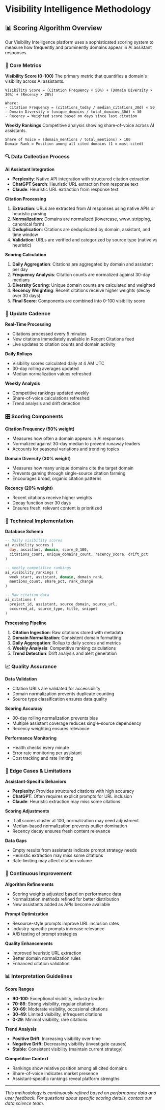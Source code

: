 # Visibility Intelligence Methodology

## 📊 **Scoring Algorithm Overview**

Our Visibility Intelligence platform uses a sophisticated scoring system to measure how frequently and prominently domains appear in AI assistant responses.

### 🎯 **Core Metrics**

**Visibility Score (0-100)**
The primary metric that quantifies a domain's visibility across AI assistants.

```
Visibility Score = (Citation Frequency × 50%) + (Domain Diversity × 30%) + (Recency × 20%)

Where:
- Citation Frequency = (citations_today / median_citations_30d) × 50
- Domain Diversity = (unique_domains / total_domains_30d) × 30  
- Recency = Weighted score based on days since last citation
```

**Weekly Rankings**
Competitive analysis showing share-of-voice across AI assistants.

```
Share of Voice = (domain_mentions / total_mentions) × 100
Domain Rank = Position among all cited domains (1 = most cited)
```

### 🔍 **Data Collection Process**

**AI Assistant Integration**
- **Perplexity**: Native API integration with structured citation extraction
- **ChatGPT Search**: Heuristic URL extraction from response text
- **Claude**: Heuristic URL extraction from response text

**Citation Processing**
1. **Extraction**: URLs are extracted from AI responses using native APIs or heuristic parsing
2. **Normalization**: Domains are normalized (lowercase, www. stripping, canonical form)
3. **Deduplication**: Citations are deduplicated by domain, assistant, and time window
4. **Validation**: URLs are verified and categorized by source type (native vs heuristic)

**Scoring Calculation**
1. **Daily Aggregation**: Citations are aggregated by domain and assistant per day
2. **Frequency Analysis**: Citation counts are normalized against 30-day medians
3. **Diversity Scoring**: Unique domain counts are calculated and weighted
4. **Recency Weighting**: Recent citations receive higher weights (decay over 30 days)
5. **Final Score**: Components are combined into 0-100 visibility score

### 📅 **Update Cadence**

**Real-Time Processing**
- Citations processed every 5 minutes
- New citations immediately available in Recent Citations feed
- Live updates to citation counts and domain activity

**Daily Rollups**
- Visibility scores calculated daily at 4 AM UTC
- 30-day rolling averages updated
- Median normalization values refreshed

**Weekly Analysis**
- Competitive rankings updated weekly
- Share-of-voice calculations refreshed
- Trend analysis and drift detection

### 🎛️ **Scoring Components**

**Citation Frequency (50% weight)**
- Measures how often a domain appears in AI responses
- Normalized against 30-day median to prevent runaway leaders
- Accounts for seasonal variations and trending topics

**Domain Diversity (30% weight)**
- Measures how many unique domains cite the target domain
- Prevents gaming through single-source citation farming
- Encourages broad, organic citation patterns

**Recency (20% weight)**
- Recent citations receive higher weights
- Decay function over 30 days
- Ensures fresh, relevant content is prioritized

### 🔧 **Technical Implementation**

**Database Schema**
```sql
-- Daily visibility scores
ai_visibility_scores (
  day, assistant, domain, score_0_100,
  citations_count, unique_domains_count, recency_score, drift_pct
)

-- Weekly competitive rankings  
ai_visibility_rankings (
  week_start, assistant, domain, domain_rank,
  mentions_count, share_pct, rank_change
)

-- Raw citation data
ai_citations (
  project_id, assistant, source_domain, source_url,
  occurred_at, source_type, title, snippet
)
```

**Processing Pipeline**
1. **Citation Ingestion**: Raw citations stored with metadata
2. **Domain Normalization**: Consistent domain formatting
3. **Daily Aggregation**: Rollup to daily scores and metrics
4. **Weekly Analysis**: Competitive ranking calculations
5. **Trend Detection**: Drift analysis and alert generation

### 📈 **Quality Assurance**

**Data Validation**
- Citation URLs are validated for accessibility
- Domain normalization prevents duplicate counting
- Source type classification ensures data quality

**Scoring Accuracy**
- 30-day rolling normalization prevents bias
- Multiple assistant coverage reduces single-source dependency
- Recency weighting ensures relevance

**Performance Monitoring**
- Health checks every minute
- Error rate monitoring per assistant
- Cost tracking and rate limiting

### 🚨 **Edge Cases & Limitations**

**Assistant-Specific Behaviors**
- **Perplexity**: Provides structured citations with high accuracy
- **ChatGPT**: Often requires explicit prompts for URL inclusion
- **Claude**: Heuristic extraction may miss some citations

**Scoring Adjustments**
- If all scores cluster at 100, normalization may need adjustment
- Median-based normalization prevents outlier domination
- Recency decay ensures fresh content relevance

**Data Gaps**
- Empty results from assistants indicate prompt strategy needs
- Heuristic extraction may miss some citations
- Rate limiting may affect citation volume

### 🔄 **Continuous Improvement**

**Algorithm Refinements**
- Scoring weights adjusted based on performance data
- Normalization methods refined for better distribution
- New assistants added as APIs become available

**Prompt Optimization**
- Resource-style prompts improve URL inclusion rates
- Industry-specific prompts increase relevance
- A/B testing of prompt strategies

**Quality Enhancements**
- Improved heuristic URL extraction
- Better domain normalization rules
- Enhanced citation validation

### 📊 **Interpretation Guidelines**

**Score Ranges**
- **90-100**: Exceptional visibility, industry leader
- **70-89**: Strong visibility, regular citations
- **50-69**: Moderate visibility, occasional citations  
- **30-49**: Limited visibility, infrequent citations
- **0-29**: Minimal visibility, rare citations

**Trend Analysis**
- **Positive Drift**: Increasing visibility over time
- **Negative Drift**: Decreasing visibility (investigate causes)
- **Stable**: Consistent visibility (maintain current strategy)

**Competitive Context**
- Rankings show relative position among all cited domains
- Share-of-voice indicates market presence
- Assistant-specific rankings reveal platform strengths

---

*This methodology is continuously refined based on performance data and user feedback. For questions about specific scoring details, contact our data science team.*
